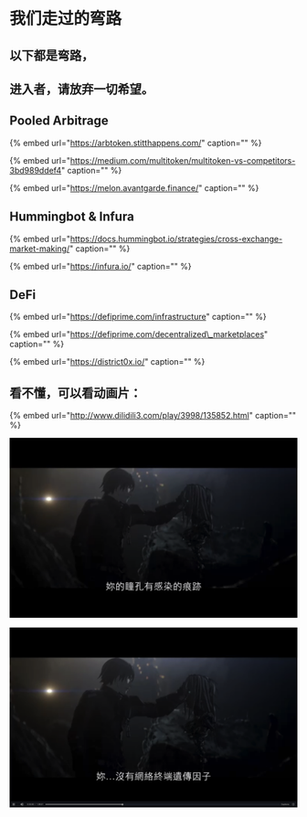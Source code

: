 # 我们走过的弯路

## 以下都是弯路，

## 进入者，请放弃一切希望。

## Pooled Arbitrage

{% embed url="https://arbtoken.stitthappens.com/" caption="" %}

{% embed url="https://medium.com/multitoken/multitoken-vs-competitors-3bd989ddef4" caption="" %}

{% embed url="https://melon.avantgarde.finance/" caption="" %}

## Hummingbot & Infura

{% embed url="https://docs.hummingbot.io/strategies/cross-exchange-market-making/" caption="" %}

{% embed url="https://infura.io/" caption="" %}

## DeFi

{% embed url="https://defiprime.com/infrastructure" caption="" %}

{% embed url="https://defiprime.com/decentralized\_marketplaces" caption="" %}

{% embed url="https://district0x.io/" caption="" %}

## 看不懂，可以看动画片：

{% embed url="http://www.dilidili3.com/play/3998/135852.html" caption="" %}

![](../.gitbook/assets/ping-mu-kuai-zhao-20200330-xia-wu-9.39.59.png)

![](../.gitbook/assets/ping-mu-kuai-zhao-20200330-xia-wu-9.40.19.png)

